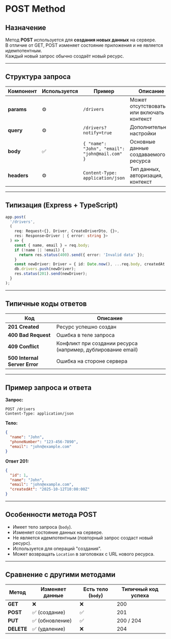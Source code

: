 # POST Method

## Назначение

Метод **POST** используется для **создания новых данных** на сервере.  
В отличие от GET, POST изменяет состояние приложения и не является идемпотентным.  
Каждый новый запрос обычно создаёт новый ресурс.

---

## Структура запроса

| Компонент | Используется | Пример | Описание |
|------------|--------------|---------|-----------|
| **params** | ⚙️ | `/drivers` | Может отсутствовать или включать контекст |
| **query** | ⚙️ | `/drivers?notify=true` | Дополнительные настройки |
| **body** | ✅ | `{ "name": "John", "email": "john@mail.com" }` | Основные данные создаваемого ресурса |
| **headers** | ⚙️ | `Content-Type: application/json` | Тип данных, авторизация, контекст |

---

## Типизация (Express + TypeScript)

```ts
app.post(
  '/drivers',
  (
    req: Request<{}, Driver, CreateDriverDto, {}>,
    res: Response<Driver | { error: string }>
  ) => {
    const { name, email } = req.body;
    if (!name || !email) {
      return res.status(400).send({ error: 'Invalid data' });
    }
    const newDriver: Driver = { id: Date.now(), ...req.body, createdAt: new Date() };
    db.drivers.push(newDriver);
    res.status(201).send(newDriver);
  }
);
```

---

## Типичные коды ответов

| Код | Описание |
|------|-----------|
| **201 Created** | Ресурс успешно создан |
| **400 Bad Request** | Ошибка в теле запроса |
| **409 Conflict** | Конфликт при создании ресурса (например, дублирование email) |
| **500 Internal Server Error** | Ошибка на стороне сервера |

---

## Пример запроса и ответа

**Запрос:**
```
POST /drivers
Content-Type: application/json
```
**Тело:**
```json
{
  "name": "John",
  "phoneNumber": "123-456-7890",
  "email": "john@example.com"
}
```

**Ответ 201:**
```json
{
  "id": 1,
  "name": "John",
  "email": "john@example.com",
  "createdAt": "2025-10-12T10:00:00Z"
}
```

---

## Особенности метода POST

- Имеет тело запроса (`body`).
- Изменяет состояние данных на сервере.
- Не является идемпотентным (повторный запрос создаст новый ресурс).
- Используется для операций "создания".
- Может возвращать `Location` в заголовках с URL нового ресурса.

---

## Сравнение с другими методами

| Метод  | Изменяет данные | Есть тело (`body`) | Типичный код успеха |
|---------|------------------|------------------|----------------------|
| **GET**     | ❌               | ❌               | 200 |
| **POST**    | ✅ (создание)    | ✅               | 201 |
| **PUT**     | ✅ (обновление)  | ✅               | 200 / 204 |
| **DELETE**  | ✅ (удаление)    | ❌               | 204 |
